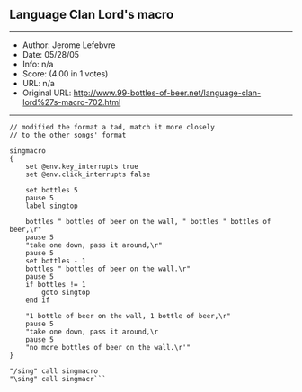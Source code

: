 
## Language Clan Lord's macro ##
---
- Author: Jerome Lefebvre
- Date: 05/28/05
- Info: n/a
- Score:  (4.00 in 1 votes)
- URL: n/a
- Original URL: http://www.99-bottles-of-beer.net/language-clan-lord%27s-macro-702.html
---

```// Based http://www.clmacros.com/view.php?id=4
// modified the format a tad, match it more closely 
// to the other songs' format

singmacro
{
    set @env.key_interrupts true
    set @env.click_interrupts false

    set bottles 5
    pause 5
    label singtop
    
    bottles " bottles of beer on the wall, " bottles " bottles of beer,\r"
    pause 5
    "take one down, pass it around,\r"
    pause 5
    set bottles - 1
    bottles " bottles of beer on the wall.\r"
    pause 5
    if bottles != 1
        goto singtop
    end if

    "1 bottle of beer on the wall, 1 bottle of beer,\r"
    pause 5
    "take one down, pass it around,\r
    pause 5
    "no more bottles of beer on the wall.\r'"
}

"/sing" call singmacro
"\sing" call singmacr```